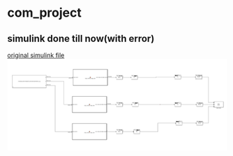 # com_project
<h2>simulink done till now(with error)</h2>
<a href = "project_first_try_simulink.slx" target = "_blank">original simulink file</a>
<img src = "simulink diagram till 25 april.PNG">
